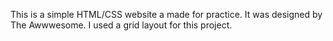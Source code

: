 This is a simple HTML/CSS website a made for practice. It was designed by The Awwwesome. I used a grid layout for this project. 
